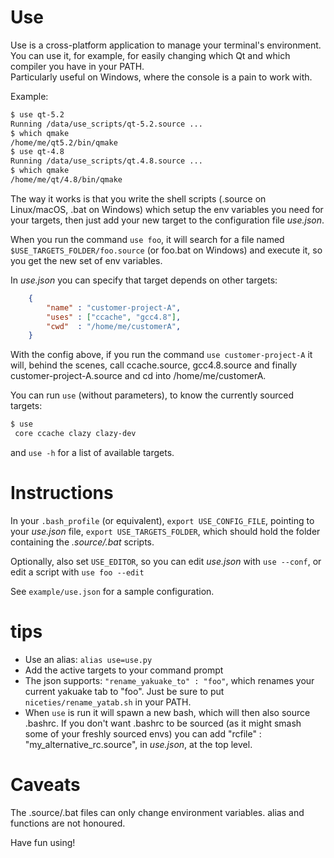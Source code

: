# Use

Use is a cross-platform application to manage your terminal's environment.
You can use it, for example, for easily changing which Qt and which compiler you have in your PATH.  
Particularly useful on Windows, where the console is a pain to work with.

Example:
```bash
$ use qt-5.2
Running /data/use_scripts/qt-5.2.source ...
$ which qmake  
/home/me/qt5.2/bin/qmake  
$ use qt-4.8  
Running /data/use_scripts/qt.4.8.source ...
$ which qmake  
/home/me/qt/4.8/bin/qmake  
```

The way it works is that you write the shell scripts (.source on Linux/macOS, .bat on Windows) which
setup the env variables you need for your targets, then just add your new target to the configuration file *use.json*.

When you run the command `use foo`, it will search for a file named `$USE_TARGETS_FOLDER/foo.source` (or foo.bat on Windows) and execute it, so you get the new set of env variables.

In *use.json* you can specify that target depends on other targets:

```json
    {
        "name" : "customer-project-A",
        "uses" : ["ccache", "gcc4.8"],
        "cwd"  : "/home/me/customerA",
    }

```

With the config above, if you run the command `use customer-project-A` it will, behind the scenes, call
ccache.source, gcc4.8.source and finally customer-project-A.source and cd into /home/me/customerA.

You can run `use` (without parameters), to know the currently sourced targets:
```bash
$ use
 core ccache clazy clazy-dev
```

and `use -h` for a list of available targets.

# Instructions

In your `.bash_profile` (or equivalent), `export USE_CONFIG_FILE`, pointing to your *use.json* file,
`export USE_TARGETS_FOLDER`, which should hold the folder containing the *.source/.bat* scripts.

Optionally, also set `USE_EDITOR`, so you can edit *use.json* with `use --conf`, or edit a script with `use foo --edit`

See `example/use.json` for a sample configuration.

# tips

- Use an alias: `alias use=use.py`
- Add the active targets to your command prompt
- The json supports: `"rename_yakuake_to" : "foo"`, which renames your current yakuake
tab to "foo". Just be sure to put `niceties/rename_yatab.sh` in your PATH.
- When `use` is run it will spawn a new bash, which will then also source .bashrc. If you don't want .bashrc to be sourced (as it might
smash some of your freshly sourced envs) you can add "rcfile" : "my_alternative_rc.source", in *use.json*, at the top level.

# Caveats

The .source/.bat files can only change environment variables. alias and functions are not honoured.


Have fun using!

